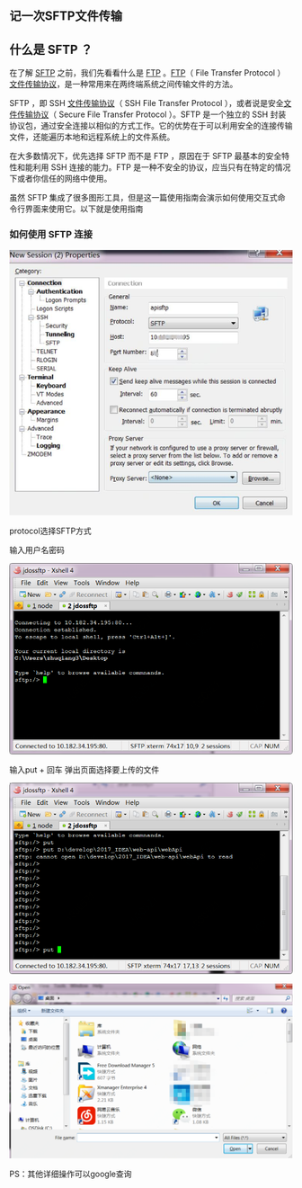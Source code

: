 ## 记一次SFTP文件传输

## **什么是 SFTP ？**

在了解 [SFTP](https://linuxstory.org/tag/sftp/) 之前，我们先看看什么是 [FTP](https://linuxstory.org/tag/ftp/) 。[FTP](https://linuxstory.org/tag/ftp/)（ File Transfer Protocol ）[文件传输协议](https://linuxstory.org/tag/%e6%96%87%e4%bb%b6%e4%bc%a0%e8%be%93%e5%8d%8f%e8%ae%ae/)，是一种常用来在两终端系统之间传输文件的方法。

SFTP ，即 SSH [文件传输协议](https://linuxstory.org/tag/%e6%96%87%e4%bb%b6%e4%bc%a0%e8%be%93%e5%8d%8f%e8%ae%ae/)（ SSH File Transfer Protocol ），或者说是安全[文件传输协议](https://linuxstory.org/tag/%e6%96%87%e4%bb%b6%e4%bc%a0%e8%be%93%e5%8d%8f%e8%ae%ae/)（ Secure File Transfer Protocol ）。SFTP 是一个独立的 SSH 封装协议包，通过安全连接以相似的方式工作。它的优势在于可以利用安全的连接传输文件，还能遍历本地和远程系统上的文件系统。

在大多数情况下，优先选择 SFTP 而不是 FTP ，原因在于 SFTP 最基本的安全特性和能利用 SSH 连接的能力。FTP 是一种不安全的协议，应当只有在特定的情况下或者你信任的网络中使用。

虽然 SFTP 集成了很多图形工具，但是这一篇使用指南会演示如何使用交互式命令行界面来使用它。以下就是使用指南

### **如何使用 SFTP 连接**

![img](https://raw.githubusercontent.com/professorZhu/images/master/linux/20181227170228.jpg) 

protocol选择SFTP方式

输入用户名密码

![img](https://raw.githubusercontent.com/professorZhu/images/master/linux/1544445926576.png) 

输入put + 回车 弹出页面选择要上传的文件

![img](https://raw.githubusercontent.com/professorZhu/images/master/linux/1544446080094.png) 



![img](https://raw.githubusercontent.com/professorZhu/images/master/linux/1544492247662.png) 



PS：其他详细操作可以google查询